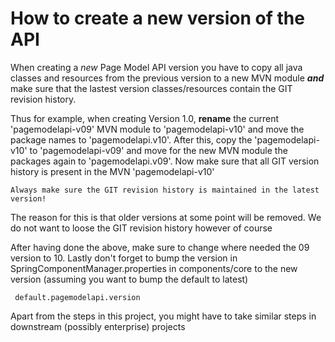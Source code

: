 How to create a new version of the API
======================================

When creating a *new* Page Model API version you have to copy all java classes and resources
from the previous version to a new MVN module ***and*** make sure that the 
lastest version classes/resources contain the GIT revision history.

Thus for example, when creating Version 1.0, **rename** the current 'pagemodelapi-v09' MVN 
module to 'pagemodelapi-v10' and move the package names to 'pagemodelapi.v10'. After this,
copy the 'pagemodelapi-v10' to 'pagemodelapi-v09' and move for the new MVN module the 
packages again to 'pagemodelapi.v09'. Now make sure that all GIT version history is present
in the MVN 'pagemodelapi-v10' 

    Always make sure the GIT revision history is maintained in the latest version!
    
The reason for this is that older versions at some point will be removed. We do not want
to loose the GIT revision history however of course

After having done the above, make sure to change where needed the 09 version to 10. Lastly
don't forget to bump the version in SpringComponentManager.properties in components/core to 
the new version (assuming you want to bump the default to latest)

     default.pagemodelapi.version
  
Apart from the steps in this project, you might have to take similar steps in downstream
(possibly enterprise) projects